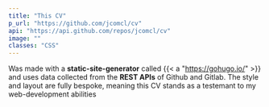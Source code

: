 ```yaml
---
title: "This CV"
p_url: "https://github.com/jcomcl/cv"
api: "https://api.github.com/repos/jcomcl/cv"
image: ""
classes: "CSS"
---
```

Was made with a **static-site-generator** called {{< a "https://gohugo.io/" >}} and uses data collected from the **REST APIs** of Github and Gitlab. The style and layout are fully bespoke, meaning this CV stands as a testemant to my web-development abilities
